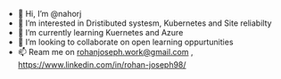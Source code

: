 - 👋 Hi, I’m @nahorj
- 👀 I’m interested in Dristibuted systesm, Kubernetes and Site reliabilty
- 🌱 I’m currently learning Kuernetes and Azure
- 💞️ I’m looking to collaborate on open learning oppurtunities
- 📫 Ream me on rohanjoseph.work@gmail.com , https://www.linkedin.com/in/rohan-joseph98/

<!---
nahorj/nahorj is a ✨ special ✨ repository because its `README.md` (this file) appears on your GitHub profile.
You can click the Preview link to take a look at your changes.
--->
